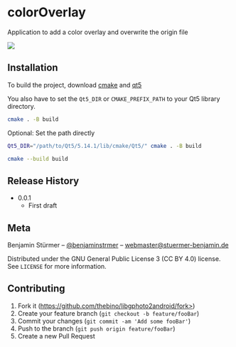 # colorOverlay
Application to add a color overlay and overwrite the origin file

![](https://github.com/thebino/colorOverlay/workflows/Build/badge.svg)


## Installation

To build the project, download [cmake](https://cmake.org/download/) and [qt5](https://qt.io/download)

You also have to set the `Qt5_DIR` or `CMAKE_PREFIX_PATH` to your Qt5 library directory.

```sh
cmake . -B build
```

Optional: Set the path directly
```sh
Qt5_DIR="/path/to/Qt5/5.14.1/lib/cmake/Qt5/" cmake . -B build
```

```sh
cmake --build build
```


## Release History

* 0.0.1
    * First draft


## Meta

Benjamin Stürmer – [@benjaminstrmer](https://twitter.com/benjaminstrmer) – webmaster@stuermer-benjamin.de

Distributed under the GNU General Public License 3 (CC BY 4.0) license. See ``LICENSE`` for more information.


## Contributing

1. Fork it (https://github.com/thebino/libgphoto2android/fork>)
2. Create your feature branch (`git checkout -b feature/fooBar`)
3. Commit your changes (`git commit -am 'Add some fooBar'`)
4. Push to the branch (`git push origin feature/fooBar`)
5. Create a new Pull Request
